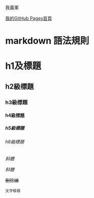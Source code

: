 我義軍

[我的GitHub Pages首頁]()

markdown 語法規則
===

# h1及標題

## h2級標題

### h3級標題

#### h4級標題

##### h5級標題

###### h6級標題

*斜體*

_斜體_

~~刪除線~~

`文字框框`

